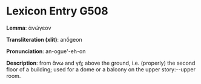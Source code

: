 # Lexicon Entry G508

**Lemma**: ἀνώγεον

**Transliteration (xlit)**: anṓgeon

**Pronunciation**: an-ogue'-eh-on

**Description**:
from ἄνω and γῆ; above the ground, i.e. (properly) the second floor of a building; used for a dome or a balcony on the upper story:--upper room.
